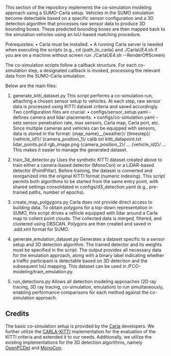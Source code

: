 This section of the repository implements the co-simulation modeling approach using a SUMO-Carla setup. Vehicles in the SUMO simulation become detectable based on a specific sensor configuration and a 3D detection algorithm that processes raw sensor data to produce 3D bounding boxes. These predicted bounding boxes are then mapped back to the simulation vehicles using an IoU-based matching procedure.

Prerequisites:
• Carla must be installed.
• A running Carla server is needed when executing the scripts (e.g., cd {path_to_carla} and ./CarlaUE4.sh if you are on a machine without screen run ./CarlaUE4.sh --RenderOffScreen)

The co-simulation scripts follow a callback structure. For each co-simulation step, a designated callback is invoked, processing the relevant data from the SUMO-Carla simulation.

Below are the main files:

1. generate_kitti_dataset.py
    This script performs a co-simulation run, attaching a chosen sensor setup to vehicles. At each step, raw sensor data is processed using KITTI dataset criteria and saved accordingly. Two configuration files are crucial: 
    • configs/sensor_setup.yaml – defines camera and lidar placements. 
    • configs/co-simulation.yaml – sets sensor penetration rate, max sensors, Carla map, Carla port, etc.
    Since multiple cameras and vehicles can be equipped with sensors, data is stored in the format:
        {map_name}__{weather}/
             {timestep}/
                  {vehicle_id1}/
                        {camera_position_1}/
                             calib.txt
                             kitti_datapoint.txt
                             lidar_points.pcd
                             rgb_image.png
                        {camera_position_2}/
                             ...
                  {vehicle_id2}/
                        ...
    This makes it easier to manage the generated dataset.

2. train_3d_detector.py
    Uses the synthetic KITTI dataset created above to train either a camera-based detector (MonoCon) or a LiDAR-based detector (PointPillar). Before training, the dataset is converted and reorganized into the original KITTI format (numeric indexing). This script permits both algorithms to be started from the same entry point, with shared settings consolidated in configs/d3_detection.yaml (e.g., pre-trained paths, number of epochs).

3. create_map_polgygons.py
    Carla does not provide direct access to building data. To obtain polygons for a top-down representation in SUMO, this script drives a vehicle equipped with lidar around a Carla map to collect point clouds. The collected data is merged, filtered, and clustered using DBSCAN. Polygons are then created and saved in .add.xml format for SUMO.

4. generate_emulation_dataset.py
    Generates a dataset specific to a sensor setup and 3D detection algorithm. The trained detector and its weights must be specified in the script. The output provides all necessary data for the emulation approach, along with a binary label indicating whether a traffic participant is detectable based on 3D detection and the subsequent IoU mapping. This dataset can be used in /FCO-modeling/train_emulation.py.

5. run_detections.py
    Allows all detection modeling approaches (2D ray tracing, 3D ray tracing, co-simulation, emulation) to run simultaneously, enabling performance comparisons for each method against the co-simulation approach.

## Credits

The basic co-simulation setup is provided by the [Carla](https://github.com/carla-simulator/carla) developers. We further utilize the [CARLA-KITTI](https://github.com/fnozarian/CARLA-KITTI) implementation for the evaluation of the KITTI criteria and extended it to our needs. Additionally, we utilize the existing implementations for the 3D detection algorithms, namely [OpenPCDet](https://github.com/open-mmlab/OpenPCDet) and [MonoCon](https://github.com/2gunsu/monocon-pytorch). 
